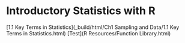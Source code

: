 # Introductory Statistics with R

[1.1 Key Terms in Statistics](_build/html/Ch1 Sampling and Data/1.1 Key Terms in Statistics.html)
[Test](R Resources/Function Library.html)
